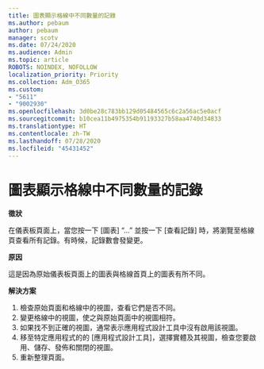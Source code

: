 ```yaml
---
title: 圖表顯示格線中不同數量的記錄
ms.author: pebaum
author: pebaum
manager: scotv
ms.date: 07/24/2020
ms.audience: Admin
ms.topic: article
ROBOTS: NOINDEX, NOFOLLOW
localization_priority: Priority
ms.collection: Adm_O365
ms.custom:
- "5611"
- "9002930"
ms.openlocfilehash: 3d0be28c783bb129d05484565c6c2a56ac5e0acf
ms.sourcegitcommit: b10cea11b4975354b91193327b58aa4740d34833
ms.translationtype: HT
ms.contentlocale: zh-TW
ms.lasthandoff: 07/28/2020
ms.locfileid: "45431452"
---
```

# <a name="chart-shows-different-number-of-records-in-grid"></a>圖表顯示格線中不同數量的記錄

**徵狀**

在儀表板頁面上，當您按一下 [圖表] “…” 並按一下 [查看記錄] 時，將瀏覽至格線頁查看所有記錄。有時候，記錄數會發變更。

**原因**

這是因為原始儀表板頁面上的圖表與格線首頁上的圖表有所不同。  

**解決方案**

1. 檢查原始頁面和格線中的視圖，查看它們是否不同。
2. 變更格線中的視圖，使之與原始頁面中的視圖相符。
3. 如果找不到正確的視圖，通常表示應用程式設計工具中沒有啟用該視圖。
4. 移至特定應用程式的的 [應用程式設計工具]，選擇實體及其視圖，檢查您要啟用、儲存、發佈和關閉的視圖。
5. 重新整理頁面。